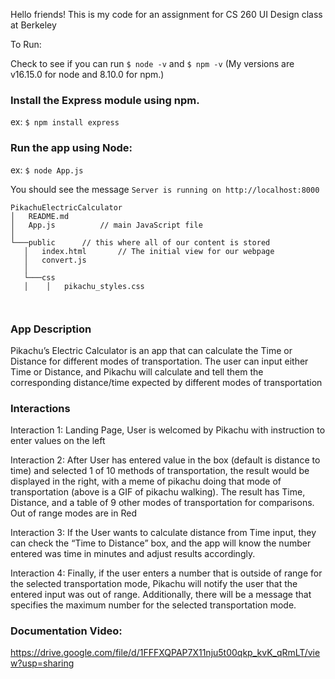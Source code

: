 Hello friends! 
This is my code for an assignment for CS 260 UI Design class at Berkeley

To Run:

Check to see if you can run  ``$ node -v`` and ``$ npm -v`` (My versions are v16.15.0 for node and 8.10.0 for npm.)
### Install the Express module using npm. 
ex: ``$ npm install express``
### Run the app using Node:
ex: ``$ node App.js``

You should see the message ``Server is running on http://localhost:8000``

```
PikachuElectricCalculator
│   README.md
│   App.js    		// main JavaScript file
│
└───public 		// this where all of our content is stored
   │   index.html       // The initial view for our webpage
   │   convert.js
   │
   └───css
   │  	│   pikachu_styles.css  
   
   
```
### App Description
Pikachu’s Electric Calculator is an app that can calculate the Time or Distance for different modes of transportation. The user can input either Time or Distance, and Pikachu will calculate and tell them the corresponding distance/time expected by different modes of transportation

### Interactions


Interaction 1: Landing Page, User is welcomed by Pikachu with instruction to enter values on the left

Interaction 2: After User has entered value in the box (default is distance to time) and selected 1 of 10 methods of transportation, the result would be displayed in the right, with a meme of pikachu doing that mode of transportation (above is a GIF of pikachu walking). The result has Time, Distance, and a table of 9 other modes of transportation for comparisons. Out of range modes are in Red

Interaction 3: If the User wants to calculate distance from Time input, they can check the “Time to Distance” box, and the app will know the number entered was time in minutes and adjust results accordingly.


Interaction 4: Finally, if the user enters a number that is outside of range for the selected transportation mode, Pikachu will notify the user that the entered input was out of range. Additionally, there will be a message that specifies the maximum number for the selected transportation mode.


### Documentation Video:
https://drive.google.com/file/d/1FFFXQPAP7X11nju5t00qkp_kvK_qRmLT/view?usp=sharing
